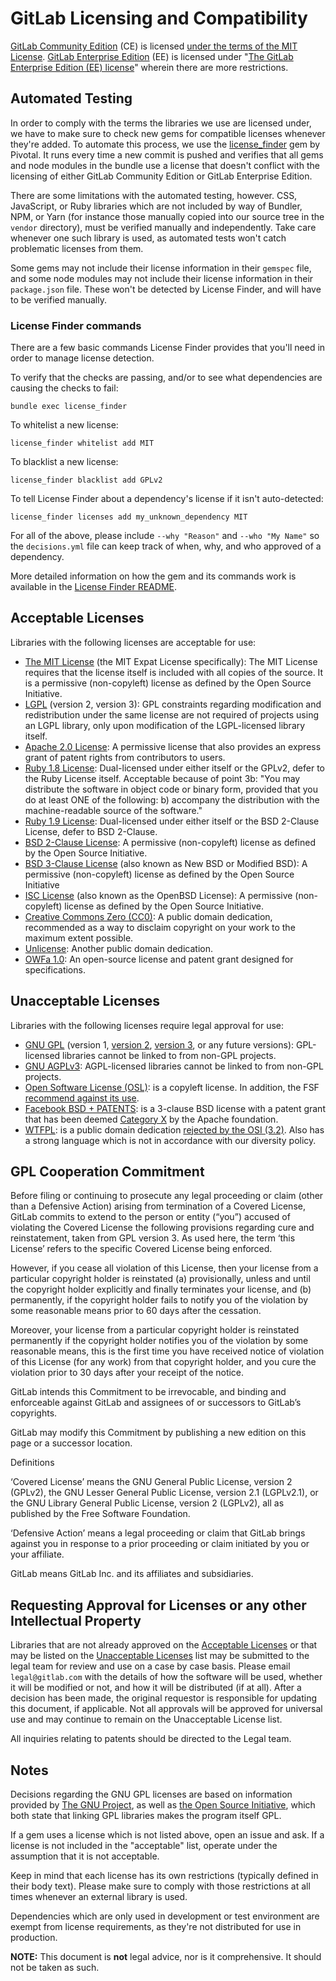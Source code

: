 # GitLab Licensing and Compatibility

[GitLab Community Edition](https://gitlab.com/gitlab-org/gitlab-ce/) (CE) is licensed [under the terms of the MIT License][CE]. [GitLab Enterprise Edition](https://gitlab.com/gitlab-org/gitlab-ee/) (EE) is licensed under "[The GitLab Enterprise Edition (EE) license][EE]" wherein there are more restrictions.

## Automated Testing

In order to comply with the terms the libraries we use are licensed under, we have to make sure to check new gems for compatible licenses whenever they're added. To automate this process, we use the [license_finder][license_finder] gem by Pivotal. It runs every time a new commit is pushed and verifies that all gems and node modules in the bundle use a license that doesn't conflict with the licensing of either GitLab Community Edition or GitLab Enterprise Edition.

There are some limitations with the automated testing, however. CSS, JavaScript, or Ruby libraries which are not included by way of Bundler, NPM, or Yarn (for instance those manually copied into our source tree in the `vendor` directory), must be verified manually and independently. Take care whenever one such library is used, as automated tests won't catch problematic licenses from them.

Some gems may not include their license information in their `gemspec` file, and some node modules may not include their license information in their `package.json` file. These won't be detected by License Finder, and will have to be verified manually.

### License Finder commands

There are a few basic commands License Finder provides that you'll need in order to manage license detection.

To verify that the checks are passing, and/or to see what dependencies are causing the checks to fail:

```
bundle exec license_finder
```

To whitelist a new license:

```
license_finder whitelist add MIT
```

To blacklist a new license:

```
license_finder blacklist add GPLv2
```

To tell License Finder about a dependency's license if it isn't auto-detected:

```
license_finder licenses add my_unknown_dependency MIT
```

For all of the above, please include `--why "Reason"` and `--who "My Name"` so the `decisions.yml` file can keep track of when, why, and who approved of a dependency.

More detailed information on how the gem and its commands work is available in the [License Finder README][license_finder].

## Acceptable Licenses

Libraries with the following licenses are acceptable for use:

- [The MIT License][MIT] (the MIT Expat License specifically): The MIT License requires that the license itself is included with all copies of the source. It is a permissive (non-copyleft) license as defined by the Open Source Initiative.
- [LGPL][LGPL] (version 2, version 3): GPL constraints regarding modification and redistribution under the same license are not required of projects using an LGPL library, only upon modification of the LGPL-licensed library itself.
- [Apache 2.0 License][apache-2]: A permissive license that also provides an express grant of patent rights from contributors to users.
- [Ruby 1.8 License][ruby-1.8]: Dual-licensed under either itself or the GPLv2, defer to the Ruby License itself. Acceptable because of point 3b: "You may distribute the software in object code or binary form, provided that you do at least ONE of the following: b) accompany the distribution with the machine-readable source of the software."
- [Ruby 1.9 License][ruby-1.9]: Dual-licensed under either itself or the BSD 2-Clause License, defer to BSD 2-Clause.
- [BSD 2-Clause License][BSD-2-Clause]: A permissive (non-copyleft) license as defined by the Open Source Initiative.
- [BSD 3-Clause License][BSD-3-Clause] (also known as New BSD or Modified BSD): A permissive (non-copyleft) license as defined by the Open Source Initiative
- [ISC License][ISC] (also known as the OpenBSD License): A permissive (non-copyleft) license as defined by the Open Source Initiative.
- [Creative Commons Zero (CC0)][CC0]: A public domain dedication, recommended as a way to disclaim copyright on your work to the maximum extent possible.
- [Unlicense][UNLICENSE]: Another public domain dedication.
- [OWFa 1.0][OWFa1]: An open-source license and patent grant designed for specifications.

## Unacceptable Licenses

Libraries with the following licenses require legal approval for use:

- [GNU GPL][GPL] (version 1, [version 2][GPLv2], [version 3][GPLv3], or any future versions): GPL-licensed libraries cannot be linked to from non-GPL projects.
- [GNU AGPLv3][AGPLv3]: AGPL-licensed libraries cannot be linked to from non-GPL projects.
- [Open Software License (OSL)][OSL]: is a copyleft license. In addition, the FSF [recommend against its use][OSL-GNU].
- [Facebook BSD + PATENTS][Facebook]: is a 3-clause BSD license with a patent grant that has been deemed [Category X][x-list] by the Apache foundation.
- [WTFPL][WTFPL]: is a public domain dedication [rejected by the OSI (3.2)][WTFPL-OSI]. Also has a strong language which is not in accordance with our diversity policy.

## GPL Cooperation Commitment

Before filing or continuing to prosecute any legal proceeding or claim (other than a Defensive Action) arising from termination of a Covered License, GitLab commits to extend to the person or entity (“you”) accused of violating the Covered License the following provisions regarding cure and reinstatement, taken from GPL version 3. As used here, the term ‘this License’ refers to the specific Covered License being enforced.

However, if you cease all violation of this License, then your license from a particular copyright holder is reinstated (a) provisionally, unless and until the copyright holder explicitly and finally terminates your license, and (b) permanently, if the copyright holder fails to notify you of the violation by some reasonable means prior to 60 days after the cessation.

Moreover, your license from a particular copyright holder is reinstated permanently if the copyright holder notifies you of the violation by some reasonable means, this is the first time you have received notice of violation of this License (for any work) from that copyright holder, and you cure the violation prior to 30 days after your receipt of the notice.

GitLab intends this Commitment to be irrevocable, and binding and enforceable against GitLab and assignees of or successors to GitLab’s copyrights.

GitLab may modify this Commitment by publishing a new edition on this page or a successor location.

Definitions

‘Covered License’ means the GNU General Public License, version 2 (GPLv2), the GNU Lesser General Public License, version 2.1 (LGPLv2.1), or the GNU Library General Public License, version 2 (LGPLv2), all as published by the Free Software Foundation.

‘Defensive Action’ means a legal proceeding or claim that GitLab brings against you in response to a prior proceeding or claim initiated by you or your affiliate.

GitLab means GitLab Inc. and its affiliates and subsidiaries.

## Requesting Approval for Licenses or any other Intellectual Property

Libraries that are not already approved on the [Acceptable Licenses][Acceptable-Licenses] or that may be listed on the [Unacceptable Licenses][Unacceptable-Licenses] list may be submitted to the legal team for review and use on a case by case basis. Please email `legal@gitlab.com` with the details of how the software will be used, whether it will be modified or not, and how it will be distributed (if at all). After a decision has been made, the original requestor is responsible for updating this document, if applicable. Not all approvals will be approved for universal use and may continue to remain on the Unacceptable License list.

All inquiries relating to patents should be directed to the Legal team.

## Notes

Decisions regarding the GNU GPL licenses are based on information provided by [The GNU Project][GNU-GPL-FAQ], as well as [the Open Source Initiative][OSI-GPL], which both state that linking GPL libraries makes the program itself GPL.

If a gem uses a license which is not listed above, open an issue and ask. If a license is not included in the "acceptable" list, operate under the assumption that it is not acceptable.

Keep in mind that each license has its own restrictions (typically defined in their body text). Please make sure to comply with those restrictions at all times whenever an external library is used.

Dependencies which are only used in development or test environment are exempt from license requirements, as they're not distributed for use in production.

**NOTE:** This document is **not** legal advice, nor is it comprehensive. It should not be taken as such.

[CE]: https://gitlab.com/gitlab-org/gitlab-ce/blob/master/LICENSE
[EE]: https://gitlab.com/gitlab-org/gitlab-ee/blob/master/LICENSE
[license_finder]: https://github.com/pivotal/LicenseFinder
[MIT]: http://choosealicense.com/licenses/mit/
[LGPL]: http://choosealicense.com/licenses/lgpl-3.0/
[apache-2]: http://choosealicense.com/licenses/apache-2.0/
[ruby-1.8]: https://github.com/ruby/ruby/blob/ruby_1_8_6/COPYING
[ruby-1.9]: https://www.ruby-lang.org/en/about/license.txt
[BSD-2-Clause]: https://opensource.org/licenses/BSD-2-Clause
[BSD-3-Clause]: https://opensource.org/licenses/BSD-3-Clause
[ISC]: https://opensource.org/licenses/ISC
[CC0]: https://creativecommons.org/publicdomain/zero/1.0/
[GPL]: http://choosealicense.com/licenses/gpl-3.0/
[GPLv2]: http://www.gnu.org/licenses/gpl-2.0.txt
[GPLv3]: http://www.gnu.org/licenses/gpl-3.0.txt
[AGPLv3]: http://choosealicense.com/licenses/agpl-3.0/
[GNU-GPL-FAQ]: http://www.gnu.org/licenses/gpl-faq.html#IfLibraryIsGPL
[OSI-GPL]: https://opensource.org/faq#linking-proprietary-code
[OSL]: https://opensource.org/licenses/OSL-3.0
[OSL-GNU]: https://www.gnu.org/licenses/license-list.en.html#OSL
[Org-Repo]: https://gitlab.com/gitlab-com/organization
[UNLICENSE]: https://unlicense.org
[OWFa1]: http://www.openwebfoundation.org/legal/the-owf-1-0-agreements/owfa-1-0
[Facebook]: https://code.facebook.com/pages/850928938376556
[x-list]: https://www.apache.org/legal/resolved.html#category-x
[Acceptable-Licenses]: #acceptable-licenses
[Unacceptable-Licenses]: #unacceptable-licenses
[WTFPL]: https://wtfpl.net
[WTFPL-OSI]: https://opensource.org/minutes20090304
